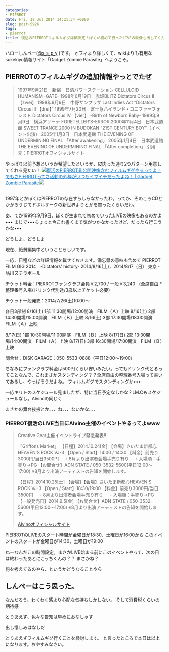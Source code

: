 ```yaml
---
categories:
- PIERROT
date: Fri, 18 Jul 2014 14:21:34 +0000
slug: post-5926
tags:
- pierrot
title: 復活のPIERROTフィルムギグ詳細決定！ぼくが初めて行ったLIVEの映像も出してくださる！ひゃっはー！
---
```


ハローしんぺー(<a href="https://twitter.com/s_s_p_y" target="_blank">@s_s_p_y</a> )です。
オフィより詳しくて、wikiよりも有用なsukekiyo情報サイト「Gadget Zombie Parasite」へようこそ。<!--more--><!--more--><h2>PIERROTのフィルムギグの追加情報やっとでたぜ</h2>

<blockquote>
1997年9月21日　新宿　日清パワーステーション CELLULOID HUMANISM -GATE-
1998年6月19日　赤坂BLITZ Dictators Circus II 【zwei】
1998年9月9日　中野サンプラザ Last Indies Act “Dictators Circus III 【drei】”
1999年7月20日　富士急ハイランド・コニファーフォレスト Dictators Circus IV 【vier】 -Birth of Newborn Baby-
1999年9月9日　横浜アリーナ FORETELLER'S-ERROR
2000年11月4日　日本武道館 SWEET TRANCE 2000 IN BUDOKAN “21ST CENTURY BOY”（イベント出演）
2005年1月3日　日本武道館 THE EVENING OF UNDERMINING FINAL 「After awakening」
2005年1月4日　日本武道館 THE EVENING OF UNDERMINING FINAL 「After completion」
引用元：PIERROTオフィシャルサイト
</blockquote>

やっぱり以前予想というか希望したというか、皮肉った通り2つパターン用意してくれる見たい！
<a href="https://www.warawareotoko.com/2014/06/26/post-5793/" target="_blank">![](images/)</a><a style="color:#0070C5;" href="https://www.warawareotoko.com/2014/06/26/post-5793/" target="_blank">復活のPIERROT非公開映像含むフィルムギグやるってよ！でもさPIERROTってさ活動の外枠がいつもイマイチだったよね！ | Gadget Zombie Parasite</a><a href="http://b.hatena.ne.jp/entry/https://www.warawareotoko.com/2014/06/26/post-5793/" target="_blank">![](images/)</a><br style="clear:both;" /><br>


1997年とかぼくはPIERROTの存在すらしらなかったわ。ってか、そのころCDとかかろうじてドボルザークの新世界よりとかを買ったくらいだわ。

あ、てか1999年9月9日、ぼくが生まれて初めていったLIVEの映像もあるのかよ•••
まじで•••ちょっと今これ書くまで気がつかなかったけど、だったら行こうかな•••

どうしよ、どうしよ

現在、絶賛編集中ということらしいです。

一応、日程などの詳細情報を載せておきます。備忘録の意味も含めて
PIERROT FILM GIG 2014　-Dictators' history-
2014/8/16(土)，2014/8/17（日）
東京・品川ステラボール

チケット料金：PIERROTファンクラブ会員￥2,700 / 一般￥3,240
（全席自由 *整理番号入場/ドリンク代別途/3歳以上チケット必要）

チケット一般発売：2014/7/26(土)10:00～

各日3部制
8/16(土) 1部 11:30開場/12:00開演　FILM（Ａ）上映
8/16(土) 2部 14:30開場/15:00開演　FILM（Ｂ）上映
8/16(土) 3部 17:30開場/18:00開演　FILM（Ａ）上映

8/17(日) 1部 10:30開場/11:00開演　FILM（Ｂ）上映
8/17(日) 2部 13:30開場/14:00開演　FILM（Ａ）上映
8/17(日) 3部 16:30開場/17:00開演　FILM（Ｂ）上映

問合せ：DISK GARAGE：050-5533-0888（平日12:00～19:00）


ちなみにファンクラブ料金は500円くらい安いみたい。ってもドリンク代とるってことなんで、これまさかスタンディング？？全席自由の整理番号入場って書いてあるし、やっぱそうだよね。
フィルムギグでスタンディングか•••

一応キリトのスケジュール見ましたが、特に当日予定なしかな？LM.Cもスケジュールなし。Alvinoの同じく

まさかの舞台挨拶とか、、、ね、、、ないかな、、、


<h3>PIERROT復活のLIVE当日にAlvino主催のイベントやるってよwww</h3>

<blockquote>
Creative Gear主催イベントライブ緊急発表!!

「Griffons Market」
【日程】2014.10.24[金]
【会場】さいたま新都心HEAVEN'S ROCK VJ-3
【Open / Start】14:00 / 14:30
【料金】前売り3000円/当日3500円
　・8月より出演者会場手売り有り
　・入場順：手売り→PG
【お問合せ】ADN STATE / 050-3532-5600(平日12:00〜17:00)
※8月より出演アーティストの告知を開始します。

【日程】2014.10.25[土]
【会場】【会場】さいたま新都心HEAVEN'S ROCK VJ-3
【Open / Start】18:30/19:00
【料金】前売り3000円/当日3500円
　・8月より出演者会場手売り有り
　・入場順：手売り→PG
【一般発売日】2014.9.5[金]
【お問合せ】ADN STATE / 050-3532-5600(平日12:00〜17:00)
※8月より出演アーティストの告知を開始します。

<a href="http://alvino.tv/content2/?no=UufR3n663CV5cwCbCaCpS">Alvinoオフィシャルサイト</a>
</blockquote>


PIERROTのLIVEのスタート時間が金曜日が18:30、土曜日が16:00から
このイベントのスタートが金曜日が14:30、土曜日が19:00

ねーなんだこの時間設定。まさかLIVE始まる前にこのイベントやって、次の日は終わったあとにこっちくんの？？
まさかね？

何を考えてるのやら、というかどうなることやら

<h2>しんぺーはこう思った。</h2>
なんだろう。わくわく感より心配な気持ちしかしない。
そして消費税くらいの期待感

とりあえず、色々な告知は早めにおなしゃす

出し惜しみはなしだ

とりあえずフィルムギグ行くことを検討します。
と言ったところで本日は以上になります。おやすみなさい。